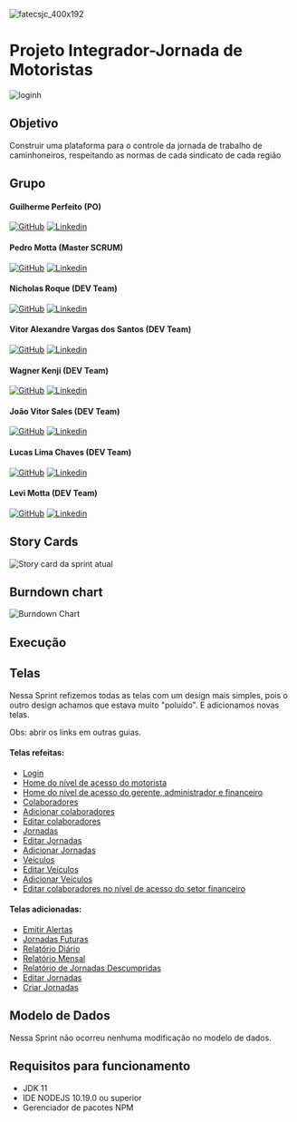 ![fatecsjc_400x192](https://user-images.githubusercontent.com/58821700/94355628-07a24b80-005c-11eb-8a48-0d5b5ff3583f.png)
# Projeto Integrador-Jornada de Motoristas

![loginh](https://user-images.githubusercontent.com/67328620/98449978-4cb7a400-2117-11eb-8990-635784a3bdbb.jpg)

## Objetivo

Construir uma plataforma para o controle da jornada de trabalho de caminhoneiros, respeitando as normas de cada sindicato de cada região

## Grupo 

#### Guilherme Perfeito (PO)
[![GitHub](https://user-images.githubusercontent.com/67328620/98449116-bcc22c00-210f-11eb-96d2-c486cd873fdb.png)](https://github.com/GuilhermePerfeito) [![Linkedin](https://user-images.githubusercontent.com/67328620/98449119-bdf35900-210f-11eb-9d55-221cd6689fd9.png)](https://www.linkedin.com/in/guilherme-perfeito-a76729168/)

#### Pedro Motta (Master SCRUM)
[![GitHub](https://user-images.githubusercontent.com/67328620/98449116-bcc22c00-210f-11eb-96d2-c486cd873fdb.png)](https://github.com/pdrMottaS) [![Linkedin](https://user-images.githubusercontent.com/67328620/98449119-bdf35900-210f-11eb-9d55-221cd6689fd9.png)](https://www.linkedin.com/in/pedro-motta-7471021a9/)

#### Nicholas Roque (DEV Team)
[![GitHub](https://user-images.githubusercontent.com/67328620/98449116-bcc22c00-210f-11eb-96d2-c486cd873fdb.png)](https://github.com/NicholasRoque) [![Linkedin](https://user-images.githubusercontent.com/67328620/98449119-bdf35900-210f-11eb-9d55-221cd6689fd9.png)](https://www.linkedin.com/in/nicholas-gabriel-dos-santos-roque-9113511b2/)

#### Vitor Alexandre Vargas dos Santos (DEV Team)
[![GitHub](https://user-images.githubusercontent.com/67328620/98449116-bcc22c00-210f-11eb-96d2-c486cd873fdb.png)](https://github.com/Vitoglok) [![Linkedin](https://user-images.githubusercontent.com/67328620/98449119-bdf35900-210f-11eb-9d55-221cd6689fd9.png)](https://www.linkedin.com/in/vitor-alexandre-0b63771b2/)

#### Wagner Kenji (DEV Team)
[![GitHub](https://user-images.githubusercontent.com/67328620/98449116-bcc22c00-210f-11eb-96d2-c486cd873fdb.png)](https://github.com/UmCaraDaNet) [![Linkedin](https://user-images.githubusercontent.com/67328620/98449119-bdf35900-210f-11eb-9d55-221cd6689fd9.png)](https://www.linkedin.com/in/wagner-kenji-franco-kamoei-6883791b2/)

#### João Vitor Sales (DEV Team)
[![GitHub](https://user-images.githubusercontent.com/67328620/98449116-bcc22c00-210f-11eb-96d2-c486cd873fdb.png)](https://github.com/joao-sales1405) [![Linkedin](https://user-images.githubusercontent.com/67328620/98449119-bdf35900-210f-11eb-9d55-221cd6689fd9.png)](https://www.linkedin.com/in/jo%C3%A3o-sales-86a37a1b2)

#### Lucas Lima Chaves (DEV Team)
[![GitHub](https://user-images.githubusercontent.com/67328620/98449116-bcc22c00-210f-11eb-96d2-c486cd873fdb.png)](https://github.com/Lucas-Chaves) [![Linkedin](https://user-images.githubusercontent.com/67328620/98449119-bdf35900-210f-11eb-9d55-221cd6689fd9.png)](https://www.linkedin.com/in/lucas-chaves-24312391)

#### Levi Motta (DEV Team)
[![GitHub](https://user-images.githubusercontent.com/67328620/98449116-bcc22c00-210f-11eb-96d2-c486cd873fdb.png)](https://github.com/levizoca) [![Linkedin](https://user-images.githubusercontent.com/67328620/98449119-bdf35900-210f-11eb-9d55-221cd6689fd9.png)](https://www.linkedin.com/in/levi-motta-5001a2173/)

## Story Cards

![Story card da sprint atual](https://user-images.githubusercontent.com/58821700/94359281-84ddb880-007c-11eb-9cc0-f47a2801c029.png)

## Burndown chart

![Burndown Chart](https://user-images.githubusercontent.com/67328620/100551760-981a2980-3261-11eb-8584-7519be6a6e5b.png)


## Execução


## Telas

Nessa Sprint refizemos todas as telas com um design mais simples, pois o outro design achamos que estava muito "poluído". E adicionamos novas telas.

Obs: abrir os links em outras guias.

#### Telas refeitas:

* [Login](https://www.google.com/imgres?imgurl=https%3A%2F%2Fwww.nomadfoods.com%2Fwp-content%2Fuploads%2F2018%2F08%2Fplaceholder-1-e1533569576673.png&imgrefurl=https%3A%2F%2Fwww.nomadfoods.com%2Fplaceholder-1%2F&tbnid=m5vVN0urT71LuM&vet=12ahUKEwjYss6nj6btAhWLCrkGHV9LCQ8QMygEegUIARCiAQ..i&docid=Not-6PpeyFZ7aM&w=1956&h=1956&q=placeholder&ved=2ahUKEwjYss6nj6btAhWLCrkGHV9LCQ8QMygEegUIARCiAQ)
* [Home do nível de acesso do motorista](https://www.google.com/imgres?imgurl=https%3A%2F%2Fwww.nomadfoods.com%2Fwp-content%2Fuploads%2F2018%2F08%2Fplaceholder-1-e1533569576673.png&imgrefurl=https%3A%2F%2Fwww.nomadfoods.com%2Fplaceholder-1%2F&tbnid=m5vVN0urT71LuM&vet=12ahUKEwjYss6nj6btAhWLCrkGHV9LCQ8QMygEegUIARCiAQ..i&docid=Not-6PpeyFZ7aM&w=1956&h=1956&q=placeholder&ved=2ahUKEwjYss6nj6btAhWLCrkGHV9LCQ8QMygEegUIARCiAQ)
* [Home do nível de acesso do gerente, administrador e financeiro](https://www.google.com/imgres?imgurl=https%3A%2F%2Fwww.nomadfoods.com%2Fwp-content%2Fuploads%2F2018%2F08%2Fplaceholder-1-e1533569576673.png&imgrefurl=https%3A%2F%2Fwww.nomadfoods.com%2Fplaceholder-1%2F&tbnid=m5vVN0urT71LuM&vet=12ahUKEwjYss6nj6btAhWLCrkGHV9LCQ8QMygEegUIARCiAQ..i&docid=Not-6PpeyFZ7aM&w=1956&h=1956&q=placeholder&ved=2ahUKEwjYss6nj6btAhWLCrkGHV9LCQ8QMygEegUIARCiAQ)
* [Colaboradores](https://www.google.com/imgres?imgurl=https%3A%2F%2Fwww.nomadfoods.com%2Fwp-content%2Fuploads%2F2018%2F08%2Fplaceholder-1-e1533569576673.png&imgrefurl=https%3A%2F%2Fwww.nomadfoods.com%2Fplaceholder-1%2F&tbnid=m5vVN0urT71LuM&vet=12ahUKEwjYss6nj6btAhWLCrkGHV9LCQ8QMygEegUIARCiAQ..i&docid=Not-6PpeyFZ7aM&w=1956&h=1956&q=placeholder&ved=2ahUKEwjYss6nj6btAhWLCrkGHV9LCQ8QMygEegUIARCiAQ)
* [Adicionar colaboradores](https://www.google.com/imgres?imgurl=https%3A%2F%2Fwww.nomadfoods.com%2Fwp-content%2Fuploads%2F2018%2F08%2Fplaceholder-1-e1533569576673.png&imgrefurl=https%3A%2F%2Fwww.nomadfoods.com%2Fplaceholder-1%2F&tbnid=m5vVN0urT71LuM&vet=12ahUKEwjYss6nj6btAhWLCrkGHV9LCQ8QMygEegUIARCiAQ..i&docid=Not-6PpeyFZ7aM&w=1956&h=1956&q=placeholder&ved=2ahUKEwjYss6nj6btAhWLCrkGHV9LCQ8QMygEegUIARCiAQ)
* [Editar colaboradores](https://www.google.com/imgres?imgurl=https%3A%2F%2Fwww.nomadfoods.com%2Fwp-content%2Fuploads%2F2018%2F08%2Fplaceholder-1-e1533569576673.png&imgrefurl=https%3A%2F%2Fwww.nomadfoods.com%2Fplaceholder-1%2F&tbnid=m5vVN0urT71LuM&vet=12ahUKEwjYss6nj6btAhWLCrkGHV9LCQ8QMygEegUIARCiAQ..i&docid=Not-6PpeyFZ7aM&w=1956&h=1956&q=placeholder&ved=2ahUKEwjYss6nj6btAhWLCrkGHV9LCQ8QMygEegUIARCiAQ)
* [Jornadas](https://www.google.com/imgres?imgurl=https%3A%2F%2Fwww.nomadfoods.com%2Fwp-content%2Fuploads%2F2018%2F08%2Fplaceholder-1-e1533569576673.png&imgrefurl=https%3A%2F%2Fwww.nomadfoods.com%2Fplaceholder-1%2F&tbnid=m5vVN0urT71LuM&vet=12ahUKEwjYss6nj6btAhWLCrkGHV9LCQ8QMygEegUIARCiAQ..i&docid=Not-6PpeyFZ7aM&w=1956&h=1956&q=placeholder&ved=2ahUKEwjYss6nj6btAhWLCrkGHV9LCQ8QMygEegUIARCiAQ)
* [Editar Jornadas](https://www.google.com/imgres?imgurl=https%3A%2F%2Fwww.nomadfoods.com%2Fwp-content%2Fuploads%2F2018%2F08%2Fplaceholder-1-e1533569576673.png&imgrefurl=https%3A%2F%2Fwww.nomadfoods.com%2Fplaceholder-1%2F&tbnid=m5vVN0urT71LuM&vet=12ahUKEwjYss6nj6btAhWLCrkGHV9LCQ8QMygEegUIARCiAQ..i&docid=Not-6PpeyFZ7aM&w=1956&h=1956&q=placeholder&ved=2ahUKEwjYss6nj6btAhWLCrkGHV9LCQ8QMygEegUIARCiAQ)
* [Adicionar Jornadas](https://www.google.com/imgres?imgurl=https%3A%2F%2Fwww.nomadfoods.com%2Fwp-content%2Fuploads%2F2018%2F08%2Fplaceholder-1-e1533569576673.png&imgrefurl=https%3A%2F%2Fwww.nomadfoods.com%2Fplaceholder-1%2F&tbnid=m5vVN0urT71LuM&vet=12ahUKEwjYss6nj6btAhWLCrkGHV9LCQ8QMygEegUIARCiAQ..i&docid=Not-6PpeyFZ7aM&w=1956&h=1956&q=placeholder&ved=2ahUKEwjYss6nj6btAhWLCrkGHV9LCQ8QMygEegUIARCiAQ)
* [Veículos](https://www.google.com/imgres?imgurl=https%3A%2F%2Fwww.nomadfoods.com%2Fwp-content%2Fuploads%2F2018%2F08%2Fplaceholder-1-e1533569576673.png&imgrefurl=https%3A%2F%2Fwww.nomadfoods.com%2Fplaceholder-1%2F&tbnid=m5vVN0urT71LuM&vet=12ahUKEwjYss6nj6btAhWLCrkGHV9LCQ8QMygEegUIARCiAQ..i&docid=Not-6PpeyFZ7aM&w=1956&h=1956&q=placeholder&ved=2ahUKEwjYss6nj6btAhWLCrkGHV9LCQ8QMygEegUIARCiAQ)
* [Editar Veículos](https://www.google.com/imgres?imgurl=https%3A%2F%2Fwww.nomadfoods.com%2Fwp-content%2Fuploads%2F2018%2F08%2Fplaceholder-1-e1533569576673.png&imgrefurl=https%3A%2F%2Fwww.nomadfoods.com%2Fplaceholder-1%2F&tbnid=m5vVN0urT71LuM&vet=12ahUKEwjYss6nj6btAhWLCrkGHV9LCQ8QMygEegUIARCiAQ..i&docid=Not-6PpeyFZ7aM&w=1956&h=1956&q=placeholder&ved=2ahUKEwjYss6nj6btAhWLCrkGHV9LCQ8QMygEegUIARCiAQ)
* [Adicionar Veículos](https://www.google.com/imgres?imgurl=https%3A%2F%2Fwww.nomadfoods.com%2Fwp-content%2Fuploads%2F2018%2F08%2Fplaceholder-1-e1533569576673.png&imgrefurl=https%3A%2F%2Fwww.nomadfoods.com%2Fplaceholder-1%2F&tbnid=m5vVN0urT71LuM&vet=12ahUKEwjYss6nj6btAhWLCrkGHV9LCQ8QMygEegUIARCiAQ..i&docid=Not-6PpeyFZ7aM&w=1956&h=1956&q=placeholder&ved=2ahUKEwjYss6nj6btAhWLCrkGHV9LCQ8QMygEegUIARCiAQ)
* [Editar colaboradores no nível de acesso do setor financeiro](https://www.google.com/imgres?imgurl=https%3A%2F%2Fwww.nomadfoods.com%2Fwp-content%2Fuploads%2F2018%2F08%2Fplaceholder-1-e1533569576673.png&imgrefurl=https%3A%2F%2Fwww.nomadfoods.com%2Fplaceholder-1%2F&tbnid=m5vVN0urT71LuM&vet=12ahUKEwjYss6nj6btAhWLCrkGHV9LCQ8QMygEegUIARCiAQ..i&docid=Not-6PpeyFZ7aM&w=1956&h=1956&q=placeholder&ved=2ahUKEwjYss6nj6btAhWLCrkGHV9LCQ8QMygEegUIARCiAQ)

#### Telas adicionadas:

* [Emitir Alertas](https://www.google.com/imgres?imgurl=https%3A%2F%2Fwww.nomadfoods.com%2Fwp-content%2Fuploads%2F2018%2F08%2Fplaceholder-1-e1533569576673.png&imgrefurl=https%3A%2F%2Fwww.nomadfoods.com%2Fplaceholder-1%2F&tbnid=m5vVN0urT71LuM&vet=12ahUKEwjYss6nj6btAhWLCrkGHV9LCQ8QMygEegUIARCiAQ..i&docid=Not-6PpeyFZ7aM&w=1956&h=1956&q=placeholder&ved=2ahUKEwjYss6nj6btAhWLCrkGHV9LCQ8QMygEegUIARCiAQ)
* [Jornadas Futuras](https://www.google.com/imgres?imgurl=https%3A%2F%2Fwww.nomadfoods.com%2Fwp-content%2Fuploads%2F2018%2F08%2Fplaceholder-1-e1533569576673.png&imgrefurl=https%3A%2F%2Fwww.nomadfoods.com%2Fplaceholder-1%2F&tbnid=m5vVN0urT71LuM&vet=12ahUKEwjYss6nj6btAhWLCrkGHV9LCQ8QMygEegUIARCiAQ..i&docid=Not-6PpeyFZ7aM&w=1956&h=1956&q=placeholder&ved=2ahUKEwjYss6nj6btAhWLCrkGHV9LCQ8QMygEegUIARCiAQ)
* [Relatório Diário](https://www.google.com/imgres?imgurl=https%3A%2F%2Fwww.nomadfoods.com%2Fwp-content%2Fuploads%2F2018%2F08%2Fplaceholder-1-e1533569576673.png&imgrefurl=https%3A%2F%2Fwww.nomadfoods.com%2Fplaceholder-1%2F&tbnid=m5vVN0urT71LuM&vet=12ahUKEwjYss6nj6btAhWLCrkGHV9LCQ8QMygEegUIARCiAQ..i&docid=Not-6PpeyFZ7aM&w=1956&h=1956&q=placeholder&ved=2ahUKEwjYss6nj6btAhWLCrkGHV9LCQ8QMygEegUIARCiAQ)
* [Relatório Mensal](https://www.google.com/imgres?imgurl=https%3A%2F%2Fwww.nomadfoods.com%2Fwp-content%2Fuploads%2F2018%2F08%2Fplaceholder-1-e1533569576673.png&imgrefurl=https%3A%2F%2Fwww.nomadfoods.com%2Fplaceholder-1%2F&tbnid=m5vVN0urT71LuM&vet=12ahUKEwjYss6nj6btAhWLCrkGHV9LCQ8QMygEegUIARCiAQ..i&docid=Not-6PpeyFZ7aM&w=1956&h=1956&q=placeholder&ved=2ahUKEwjYss6nj6btAhWLCrkGHV9LCQ8QMygEegUIARCiAQ)
* [Relatório de Jornadas Descumpridas](https://www.google.com/imgres?imgurl=https%3A%2F%2Fwww.nomadfoods.com%2Fwp-content%2Fuploads%2F2018%2F08%2Fplaceholder-1-e1533569576673.png&imgrefurl=https%3A%2F%2Fwww.nomadfoods.com%2Fplaceholder-1%2F&tbnid=m5vVN0urT71LuM&vet=12ahUKEwjYss6nj6btAhWLCrkGHV9LCQ8QMygEegUIARCiAQ..i&docid=Not-6PpeyFZ7aM&w=1956&h=1956&q=placeholder&ved=2ahUKEwjYss6nj6btAhWLCrkGHV9LCQ8QMygEegUIARCiAQ)
* [Editar Jornadas](https://www.google.com/imgres?imgurl=https%3A%2F%2Fwww.nomadfoods.com%2Fwp-content%2Fuploads%2F2018%2F08%2Fplaceholder-1-e1533569576673.png&imgrefurl=https%3A%2F%2Fwww.nomadfoods.com%2Fplaceholder-1%2F&tbnid=m5vVN0urT71LuM&vet=12ahUKEwjYss6nj6btAhWLCrkGHV9LCQ8QMygEegUIARCiAQ..i&docid=Not-6PpeyFZ7aM&w=1956&h=1956&q=placeholder&ved=2ahUKEwjYss6nj6btAhWLCrkGHV9LCQ8QMygEegUIARCiAQ)
* [Criar Jornadas](https://www.google.com/imgres?imgurl=https%3A%2F%2Fwww.nomadfoods.com%2Fwp-content%2Fuploads%2F2018%2F08%2Fplaceholder-1-e1533569576673.png&imgrefurl=https%3A%2F%2Fwww.nomadfoods.com%2Fplaceholder-1%2F&tbnid=m5vVN0urT71LuM&vet=12ahUKEwjYss6nj6btAhWLCrkGHV9LCQ8QMygEegUIARCiAQ..i&docid=Not-6PpeyFZ7aM&w=1956&h=1956&q=placeholder&ved=2ahUKEwjYss6nj6btAhWLCrkGHV9LCQ8QMygEegUIARCiAQ)

## Modelo de Dados

Nessa Sprint não ocorreu nenhuma modificação no modelo de dados.

## Requisitos para funcionamento

- JDK 11
- IDE NODEJS 10.19.0 ou superior
- Gerenciador de pacotes NPM
